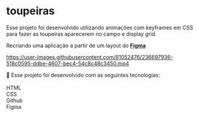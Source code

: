 # toupeiras


 Esse projeto foi desenvolvido utilizando animações com keyframes em CSS para fazer as toupeiras aparecerem no campo e display grid.


Recriando uma aplicação a partir de um layout do [**Figma**](https://www.figma.com/file/TG8ROxuGXCVVmpW4qRWdve/Wack-a-Mole-(Community)?type=design&node-id=0-1&t=y5gQLfPJ9wOQbcEc-0)


https://user-images.githubusercontent.com/81052476/236697936-518c0595-ddbe-4607-bec4-54c8c48c3450.mp4


:seedling: Esse projeto foi desenvolvido com as seguintes tecnologias: </br> </br>
HTML </br>
CSS  </br>
Github  </br>
Figma
